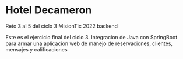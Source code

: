 # Hotel Decameron
Reto 3 al 5 del ciclo 3 MisionTic 2022 backend

Este es el ejercicio final del ciclo 3. Integracion de Java con SpringBoot para armar una aplicacion web de manejo de reservaciones, clientes, mensajes y calificaciones
